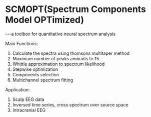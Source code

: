 # SCMOPT(Spectrum Components Model OPTimized)
---a toolbox for quantitative neural spectrum analysis

Main Functions:
1) Calculate the spectra using thomsons multitaper method
2) Maximum number of peaks amounts to 15
3) Whittle approximation to spectrum likelihood
4) Stepwise optimization
5) Components selection
6) Multichannel spectrum fitting

Application:
1) Scalp EEG data
2) Inversed time series, cross spectrum over source space
3) Intracranial EEG